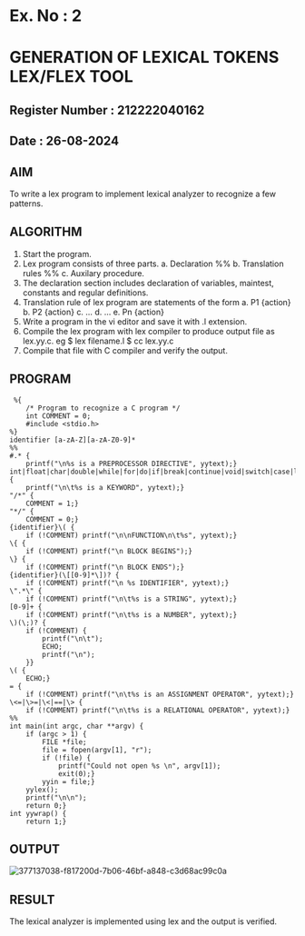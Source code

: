 # Ex. No : 2	
# GENERATION OF LEXICAL TOKENS LEX/FLEX TOOL
## Register Number : 212222040162
## Date : 26-08-2024
## AIM   
To write a lex program to implement lexical analyzer to recognize a few patterns.
## ALGORITHM
1.	Start the program.
2.	Lex program consists of three parts.
    a.	Declaration %%
    b.	Translation rules %%
    c.	Auxilary procedure.
3.	The declaration section includes declaration of variables, maintest, constants and regular definitions.
4.	Translation rule of lex program are statements of the form
    a.	P1 {action}
    b.	P2 {action}
    c.	…
    d.	…
    e.	Pn {action}
5.	Write a program in the vi editor and save it with .l extension.
6.	Compile the lex program with lex compiler to produce output file as lex.yy.c. eg $ lex filename.l $ cc lex.yy.c
7.	Compile that file with C compiler and verify the output.
## PROGRAM
```
 %{
    /* Program to recognize a C program */
    int COMMENT = 0;
    #include <stdio.h>
%}
identifier [a-zA-Z][a-zA-Z0-9]*
%%
#.* {
    printf("\n%s is a PREPROCESSOR DIRECTIVE", yytext);}
int|float|char|double|while|for|do|if|break|continue|void|switch|case|long|struct|const|typedef|return|else|goto {
    printf("\n\t%s is a KEYWORD", yytext);}
"/*" {
    COMMENT = 1;}
"*/" {
    COMMENT = 0;}
{identifier}\( {
    if (!COMMENT) printf("\n\nFUNCTION\n\t%s", yytext);}
\{ {
    if (!COMMENT) printf("\n BLOCK BEGINS");}
\} {
    if (!COMMENT) printf("\n BLOCK ENDS");}
{identifier}(\[[0-9]*\])? {
    if (!COMMENT) printf("\n %s IDENTIFIER", yytext);}
\".*\" {
    if (!COMMENT) printf("\n\t%s is a STRING", yytext);}
[0-9]+ {
    if (!COMMENT) printf("\n\t%s is a NUMBER", yytext);}
\)(\;)? {
    if (!COMMENT) {
        printf("\n\t");
        ECHO;
        printf("\n");
    }}
\( {
    ECHO;}
= {
    if (!COMMENT) printf("\n\t%s is an ASSIGNMENT OPERATOR", yytext);}
\<=|\>=|\<|==|\> {
    if (!COMMENT) printf("\n\t%s is a RELATIONAL OPERATOR", yytext);}
%%
int main(int argc, char **argv) {
    if (argc > 1) {
        FILE *file;
        file = fopen(argv[1], "r");
        if (!file) {
            printf("Could not open %s \n", argv[1]);
            exit(0);}
        yyin = file;}
    yylex();
    printf("\n\n");
    return 0;}
int yywrap() {
    return 1;}
```
## OUTPUT 
![377137038-f817200d-7b06-46bf-a848-c3d68ac99c0a](https://github.com/user-attachments/assets/9586b3a7-2516-43b0-b5fe-bd7584f00e6b)
## RESULT
The lexical analyzer is implemented using lex and the output is verified.
